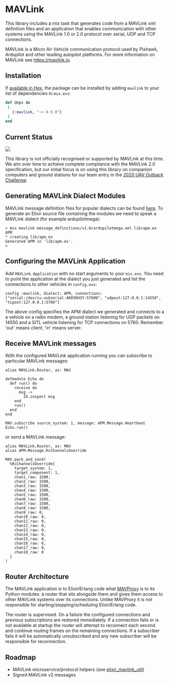 # MAVLink

This library includes a mix task that generates code from a MAVLink xml
definition files and an application that enables communication with other
systems using the MAVLink 1.0 or 2.0 protocol over serial, UDP and TCP
connections.

MAVLink is a Micro Air Vehicle communication protocol used by Pixhawk, 
Ardupilot and other leading autopilot platforms. For more information
on MAVLink see https://mavlink.io.

## Installation

If [available in Hex](https://hex.pm/docs/publish), the package can be installed
by adding `mavlink` to your list of dependencies in `mix.exs`:

  ```elixir
 def deps do
   [
     {:mavlink, "~> 0.9.0"}
   ]
 end
 ```

## Current Status

![](https://github.com/beamuav/elixir-mavlink/workflows/Elixir/badge.svg)

This library is not officially recognised or supported by MAVLink at this
time. We aim over time to achieve complete compliance with the MAVLink 2.0
specification, but our initial focus is on using this library on companion
computers and ground stations for our team entry in the 
[2020 UAV Outback Challenge](https://uavchallenge.org/medical-rescue/).

## Generating MAVLink Dialect Modules
MAVLink message definition files for popular dialects can be found [here](https://github.com/mavlink/mavlink/tree/master/message_definitions/v1.0).
To generate an Elixir source file containing the modules we need to speak a MAVLink dialect (for example ardupilotmega):

```
> mix mavlink message_definitions/v1.0/ardupilotmega.xml lib/apm.ex APM
* creating lib/apm.ex
Generated APM in 'lib/apm.ex'.
>
```

## Configuring the MAVLink Application
Add `MAVLink.Application` with no start arguments to your `mix.exs`. You need to point the application at the dialect you just generated 
and list the connections to other vehicles in `config.exs`:

```
config :mavlink, dialect: APM, connections: ["serial:/dev/cu.usbserial-A603KH3Y:57600", "udpout:127.0.0.1:14550", "tcpout:127.0.0.1:5760"]
```

The above config specifies the APM dialect we generated and connects to a a vehicle on a radio modem, a ground station listening for 
UDP packets on 14550 and a SITL vehicle listening for TCP connections on 5760. Remember 'out' means client, 
'in' means server.

## Receive MAVLink messages
With the configured MAVLink application running you can subscribe to particular MAVLink messages:

```
alias MAVLink.Router, as: MAV

defmodule Echo do
  def run() do
    receive do
      msg ->
        IO.inspect msg
    end
    run()
  end
end

MAV.subscribe source_system: 1, message: APM.Message.Heartbeat
Echo.run()
```

or send a MAVLink message:

```
alias MAVLink.Router, as: MAV
alias APM.Message.RcChannelsOverride

MAV.pack_and_send(
  %RcChannelsOverride{
    target_system: 1,
    target_component: 1,
    chan1_raw: 1500,
    chan2_raw: 1500,
    chan3_raw: 1500,
    chan4_raw: 1500,
    chan5_raw: 1500,
    chan6_raw: 1500,
    chan7_raw: 1500,
    chan8_raw: 1500,
    chan9_raw: 0,
    chan10_raw: 0,
    chan11_raw: 0,
    chan12_raw: 0,
    chan13_raw: 0,
    chan14_raw: 0,
    chan15_raw: 0,
    chan16_raw: 0,
    chan17_raw: 0,
    chan18_raw: 0
  }
)
```

## Router Architecture
The MAVLink application is to Elixir/Erlang code what [MAVProxy](https://ardupilot.org/mavproxy/)
is to its Python modules: a router that sits alongside them and gives them access to other MAVLink
systems over its connections. Unlike MAVProxy it is not responsible for starting/stopping/scheduling
Elixir/Erlang code.

The router is supervised. On a failure the configured connections and previous subscriptions are 
restored immediately. If a connection fails or is not available at startup the router will attempt to
reconnect each second and continue routing frames on the remaining connections. If a subscriber fails
it will be automatically unsubscribed and any new subscriber will be responsible for reconnection.

## Roadmap
- MAVLink microservice/protocol helpers (see [elixir_mavlink_util](https://github.com/beamuav/elixir_mavlink_util))
- Signed MAVLink v2 messages
